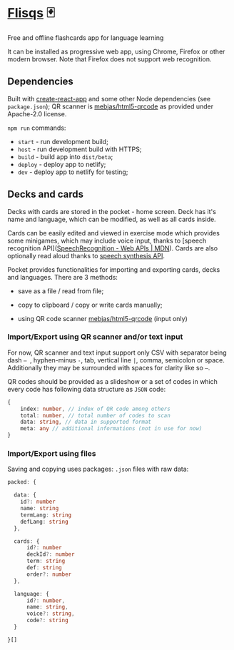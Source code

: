 # [Flisqs](https://flisqs.devadam.pl/) :black_joker:

Free and offline flashcards app for language learning



It can be installed as progressive web app, using Chrome, Firefox or other modern browser. Note that Firefox does not support web recognition.

## Dependencies

Built with [create-react-app](https://reactjs.org/) and some other Node dependencies (see `package.json`); QR scanner is [mebjas/html5-qrcode](https://github.com/mebjas/html5-qrcode) as provided under Apache-2.0 license.

`npm run` commands:

- `start` - run development build;
- `host` - run development build with HTTPS;
- `build` - build app into `dist/beta`;
- `deploy` - deploy app to netlify;
- `dev` - deploy app to netlify for testing;

## Decks and cards

Decks with cards are stored in the pocket - home screen. Deck has it's name and language, which can be modified, as well as all cards inside.

Cards can be easily edited and viewed in exercise mode which provides some minigames, which may include voice input, thanks to [speech recognition API]([SpeechRecognition - Web APIs | MDN](https://developer.mozilla.org/en-US/docs/Web/API/SpeechRecognition)). Cards are also optionally read aloud thanks to [speech synthesis API](https://developer.mozilla.org/en-US/docs/Web/API/SpeechSynthesis).

Pocket provides functionalities for importing and exporting cards, decks and languages. There are 3 methods:

- save as a file / read from file;

- copy to clipboard / copy or write cards manually;

- using QR code scanner [mebjas/html5-qrcode](https://github.com/mebjas/html5-qrcode) (input only)

### Import/Export using QR scanner and/or text input

For now, QR scanner and text input support only CSV with separator being dash `— `, hyphen-minus `-`, tab, vertical line `|`, comma, semicolon or space. Additionally they may be surrounded with spaces for clarity like so ` — `.

QR codes should be provided as a slideshow or a set of codes in which every code has following data structure as `JSON` code:

```ts
{ 
    index: number, // index of QR code among others
    total: number, // total number of codes to scan
    data: string, // data in supported format
    meta: any // additional informations (not in use for now)
}
```

### Import/Export using files

Saving and copying uses packages: `.json` files with raw data:

```ts
packed: {

  data: {
    id?: number
    name: string
    termLang: string
    defLang: string
  },

  cards: {
      id?: number
      deckId?: number
      term: string
      def: string
      order?: number
  },

  language: {
      id?: number,
      name: string,
      voice?: string,
      code?: string  
  }

}[]
```